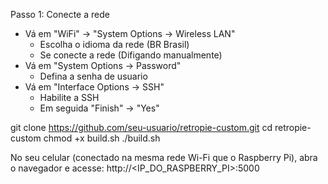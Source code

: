 

Passo 1: Conecte a rede
- Vá em "WiFi" -> "System Options -> Wireless LAN"
	- Escolha o idioma da rede (BR Brasil)
	- Se conecte a rede (Difigando manualmente)
- Vá em "System Options -> Password"
	- Defina a senha de usuario
- Vá em "Interface Options -> SSH"
	- Habilite a SSH 
    - Em seguida "Finish" -> "Yes"





git clone https://github.com/seu-usuario/retropie-custom.git
cd retropie-custom
chmod +x build.sh
./build.sh


No seu celular (conectado na mesma rede Wi-Fi que o Raspberry Pi), abra o navegador e acesse: http://<IP_DO_RASPBERRY_PI>:5000


